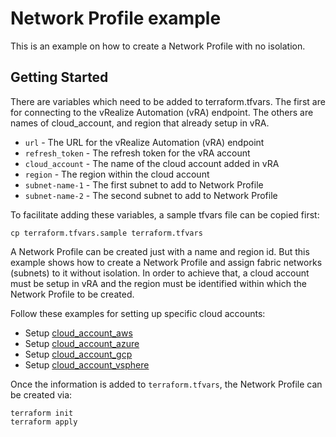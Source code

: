 # Network Profile example

This is an example on how to create a Network Profile with no isolation. 

## Getting Started

There are variables which need to be added to terraform.tfvars. The first are for connecting to the vRealize Automation (vRA) endpoint. The others are names of cloud_account, and region that already setup in vRA.

* `url` - The URL for the vRealize Automation (vRA) endpoint
* `refresh_token` - The refresh token for the vRA account
* `cloud_account` - The name of the cloud account added in vRA
* `region` - The region within the cloud account
* `subnet-name-1` - The first subnet to add to Network Profile
* `subnet-name-2` - The second subnet to add to Network Profile

To facilitate adding these variables, a sample tfvars file can be copied first:
```shell
cp terraform.tfvars.sample terraform.tfvars
```

A Network Profile can be created just with a name and region id. But this example shows how to create a Network Profile and assign fabric networks (subnets) to it without isolation. In order to achieve that, a cloud account must be setup in vRA and the region must be identified within which the Network Profile to be created.

Follow these examples for setting up specific cloud accounts:

* Setup [cloud\_account\_aws](examples/cloud_account_aws/README.md)
* Setup [cloud\_account\_azure](examples/cloud_account_azure/README.md)
* Setup [cloud\_account\_gcp](examples/cloud_account_gcp/README.md)
* Setup [cloud\_account\_vsphere](examples/cloud_account_vsphere/README.md)

Once the information is added to `terraform.tfvars`, the Network Profile can be created via:

```shell
terraform init
terraform apply
```
